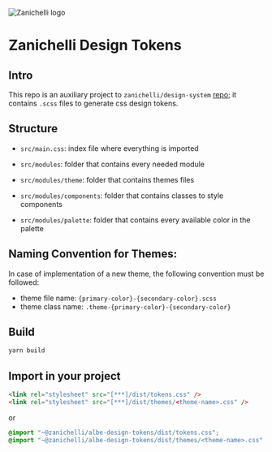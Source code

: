 ![Zanichelli logo](https://www.zanichelli.it/static/zanichelli/templates/zanichelli/_template_style/images/logo-print.png)

# Zanichelli Design Tokens

## Intro

This repo is an auxiliary project to `zanichelli/design-system` [repo](https://github.com/ZanichelliEditore/design-system); it contains `.scss` files to generate css design tokens.

## Structure

- `src/main.css`:
  index file where everything is imported

- `src/modules`:
  folder that contains every needed module

- `src/modules/theme`:
  folder that contains themes files

- `src/modules/components`:
  folder that contains classes to style components

- `src/modules/palette`:
  folder that contains every available color in the palette

## Naming Convention for Themes:

In case of implementation of a new theme, the following convention must be followed:

- theme file name: `{primary-color}-{secondary-color}.scss`
- theme class name: `.theme-{primary-color}-{secondary-color}`

## Build

```bash
yarn build
```

## Import in your project

```html
<link rel="stylesheet" src="[***]/dist/tokens.css" />
<link rel="stylesheet" src="[***]/dist/themes/<theme-name>.css" />
```

or

```css
@import "~@zanichelli/albe-design-tokens/dist/tokens.css";
@import "~@zanichelli/albe-design-tokens/dist/themes/<theme-name>.css";
```
